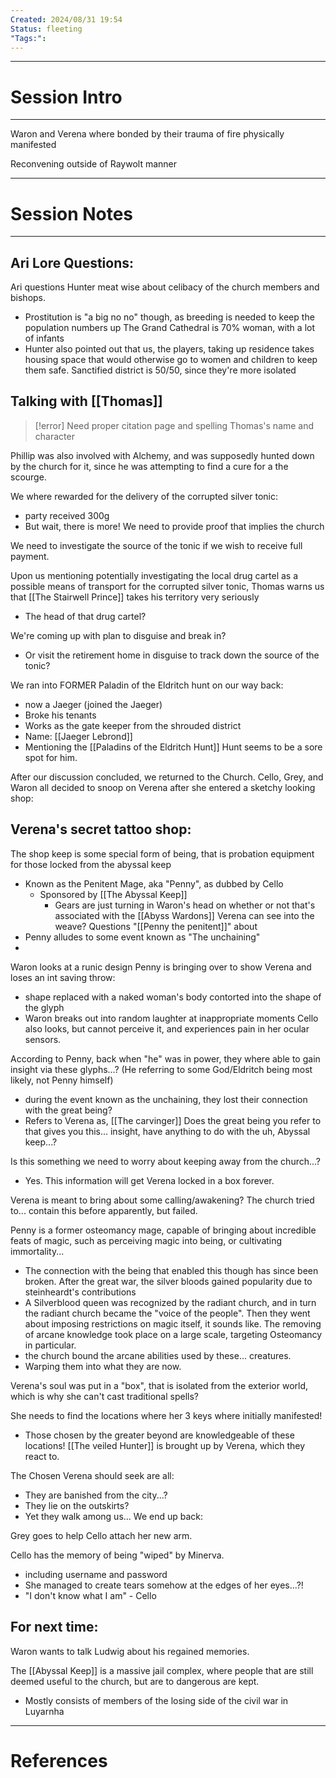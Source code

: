 ```yaml
---
Created: 2024/08/31 19:54
Status: fleeting
"Tags:":
---
```

---
# Session Intro
---
Waron and Verena where bonded by their trauma of fire
physically manifested

Reconvening outside of Raywolt manner

---
# Session Notes
---
## Ari Lore Questions:
Ari questions Hunter meat wise about celibacy of the church members and bishops.
- Prostitution is "a big no no" though, as breeding is needed to keep the population numbers up
The Grand Cathedral is 70% woman, with a lot of infants
- Hunter also pointed out that us, the players, taking up residence takes housing space that would otherwise go to women and children to keep them safe.
Sanctified district is 50/50, since they're more isolated

## Talking with [[Thomas]] 
> [!error] Need proper citation page and spelling Thomas's name and character

Phillip was also involved with Alchemy, and was supposedly hunted down by the church for it, since he was attempting to find a cure for a the scourge.

We where rewarded for the delivery of the corrupted silver tonic:
- party received 300g
- But wait, there is more! We need to provide proof that implies the church

We need to investigate the source of the tonic if we wish to receive full payment.

Upon us mentioning potentially investigating the local drug cartel as a possible means of transport for the corrupted silver tonic, Thomas warns us that [[The Stairwell Prince]] takes his territory very seriously
- The head of that drug cartel?

We're coming up with plan to disguise and break in?
- Or visit the retirement home in disguise to track down the source of the tonic?

We ran into FORMER Paladin of the Eldritch hunt on our way back:
- now a Jaeger (joined the Jaeger)
- Broke his tenants
- Works as the gate keeper from the shrouded district
- Name: [[Jaeger Lebrond]]
- Mentioning the [[Paladins of the Eldritch Hunt]] Hunt seems to be a sore spot for him.

After our discussion concluded, we returned to the Church. Cello, Grey, and Waron all decided to snoop on Verena after she entered a sketchy looking shop:
## Verena's secret tattoo shop:
The shop keep is some special form of being, that is probation equipment for those locked from the abyssal keep
- Known as the Penitent Mage, aka "Penny", as dubbed by Cello
	- Sponsored by [[The Abyssal Keep]]
		- Gears are just turning in Waron's head on whether or not that's associated with the [[Abyss Wardons]]
Verena can see into the weave? Questions "[[Penny the penitent]]" about
- Penny alludes to some event known as "The unchaining"
- 
Waron looks at a runic design Penny is bringing over to show Verena and loses an int saving throw:
- shape replaced with a naked woman's body contorted into the shape of the glyph
- Waron breaks out into random laughter at inappropriate moments
Cello also looks, but cannot perceive it, and experiences pain in her ocular sensors.

According to Penny, back when "he" was in power, they where able to gain insight via these glyphs...? (He referring to some God/Eldritch being most likely, not Penny himself)
- during the event known as the unchaining, they lost their connection with the great being?
- Refers to Verena as, [[The carvinger]]
Does the great being you refer to that gives you this... insight, have anything to do with the uh, Abyssal keep...?

Is this something we need to worry about keeping away from the church...?
- Yes. This information will get Verena locked in a box forever.

Verena is meant to bring about some calling/awakening?
The church tried to... contain this before apparently, but failed.

Penny is a former osteomancy mage, capable of bringing about incredible feats of magic, such as perceiving magic into being, or cultivating immortality...
- The connection with the being that enabled this though has since been broken.
After the great war, the silver bloods gained popularity due to steinheardt's contributions
- A Silverblood queen was recognized by the radiant church, and in turn the radiant church became the "voice of the people".
Then they went about imposing restrictions on magic itself, it sounds like. The removing of arcane knowledge took place on a large scale, targeting Osteomancy in particular.
- the church bound the arcane abilities used by these... creatures.
- Warping them into what they are now.

Verena's soul was put in a "box", that is isolated from the exterior world, which is why she can't cast traditional spells?

She needs to find the locations where her 3 keys where initially manifested!
- Those chosen by the greater beyond are knowledgeable of these locations!
 [[The veiled Hunter]] is brought up by Verena, which they react to.
 
The Chosen Verena should seek are all:  
  - They are banished from the city...?
  - They lie on the outskirts? 
  - Yet they walk among us...
We end up back:

Grey goes to help Cello attach her new arm.

Cello has the memory of being "wiped" by Minerva.
- including username and password
- She managed to create tears somehow at the edges of her eyes...?!
- "I don't know what I am" - Cello

## For next time: 
Waron wants to talk Ludwig about his regained memories.

The [[Abyssal Keep]] is a massive jail complex, where people that are still deemed useful to the church, but are to dangerous are kept.
- Mostly consists of members of the losing side of the civil war in Luyarnha
---
# References